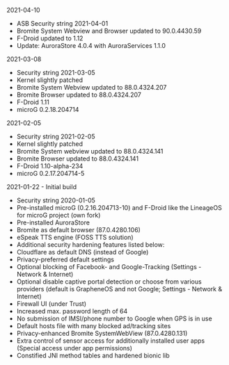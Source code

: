 2021-04-10

- ASB Security string 2021-04-01
- Bromite System Webview and Browser updated to 90.0.4430.59
- F-Droid updated to 1.12
- Update: AuroraStore 4.0.4 with AuroraServices 1.1.0


2021-03-08

- Security string 2021-03-05
- Kernel slightly patched
- Bromite System Webview updated to 88.0.4324.207
- Bromite Browser updated to 88.0.4324.207
- F-Droid 1.11
- microG 0.2.18.204714


2021-02-05

- Security string 2021-02-05
- Kernel slightly patched
- Bromite System webview updated to 88.0.4324.141
- Bromite Browser updated to 88.0.4324.141
- F-Droid 1.10-alpha-234
- microG 0.2.17.204714-5


2021-01-22 - Initial build

- Security string 2020-01-05
- Pre-installed microG (0.2.16.204713-10) and F-Droid like the LineageOS for microG project (own fork)
- Pre-installed AuroraStore
- Bromite as default browser (87.0.4280.106)
- eSpeak TTS engine (FOSS TTS solution)
- Additional security hardening features listed below:
- Cloudflare as default DNS (instead of Google)
- Privacy-preferred default settings
- Optional blocking of Facebook- and Google-Tracking (Settings - Network & Internet)
- Optional disable captive portal detection or choose from various providers (default is GrapheneOS and not Google; Settings - Network & Internet)
- Firewall UI (under Trust)
- Increased max. password length of 64
- No submission of IMSI/phone number to Google when GPS is in use
- Default hosts file with many blocked ad/tracking sites
- Privacy-enhanced Bromite SystemWebView (87.0.4280.131)
- Extra control of sensor access for additionally installed user apps (Special access under app permissions)
- Constified JNI method tables and hardened bionic lib

